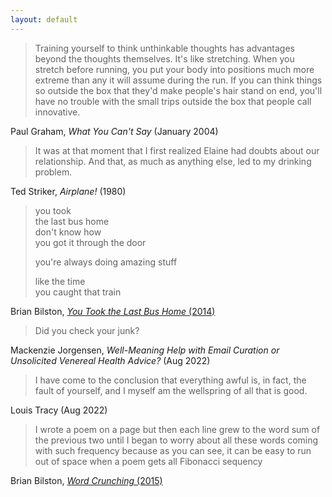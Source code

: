 ```yaml
---
layout: default
---
```


> Training yourself to think unthinkable thoughts has advantages beyond the thoughts themselves.
> It's like stretching.
> When you stretch before running, you put your body into positions much more extreme than any it will assume during the run.
> If you can think things so outside the box that they'd make people's hair stand on end, you'll have no trouble with the small trips outside the box that people call innovative.

Paul Graham, _What You Can't Say_ (January 2004)

> It was at that moment that I first realized Elaine had doubts about our relationship. 
> And that, as much as anything else, led to my drinking problem.

Ted Striker, _Airplane!_ (1980)

> you took <br>
> the last bus home <br>
> don't know how <br>
> you got it through the door
>
> you're always doing amazing stuff
>
> like the time <br>
> you caught that train

Brian Bilston, [_You Took the Last Bus Home_ (2014)](https://brianbilston.com/2014/09/26/you-took-the-last-bus-home/)

> Did you check your junk?

Mackenzie Jorgensen, _Well-Meaning Help with Email Curation or Unsolicited Venereal Health Advice?_ (Aug 2022)

> I have come to the conclusion that everything awful is, in fact, the fault of yourself, and I myself am the wellspring of all that is good.

Louis Tracy (Aug 2022)

> I
> wrote
> a poem
> on a page
> but then each line grew
> to the word sum of the previous two
> until I began to worry about all these words coming with such frequency
> because as you can see, it can be easy to run out of space when a poem gets all Fibonacci sequency

Brian Bilston, [_Word Crunching_ (2015)](https://brianbilston.com/tag/fibonacci-sequence/)
